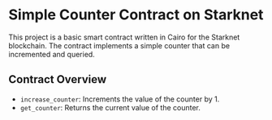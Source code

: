# Simple Counter Contract on Starknet

This project is a basic smart contract written in Cairo for the Starknet blockchain. The contract implements a simple counter that can be incremented and queried.

## Contract Overview

- `increase_counter`: Increments the value of the counter by 1.
- `get_counter`: Returns the current value of the counter.

